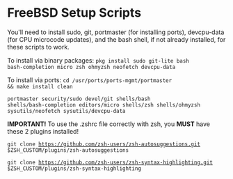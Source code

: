 # FreeBSD Setup Scripts
You'll need to install sudo, git, portmaster (for installing ports), devcpu-data (for CPU microcode updates), and the bash shell, if not already installed, for these scripts to work.

To install via binary packages: <code>pkg install sudo git-lite bash bash-completion micro zsh ohmyzsh neofetch devcpu-data</code>

To install via ports:
<code>cd /usr/ports/ports-mgmt/portmaster && make install clean</code>

<code>portmaster security/sudo devel/git shells/bash shells/bash-completion editors/micro shells/zsh shells/ohmyzsh sysutils/neofetch sysutils/devcpu-data</code>

<b>IMPORTANT!</b> To use the .zshrc file correctly with zsh, you <b>MUST</b> have these 2 plugins installed!

<code>git clone https://github.com/zsh-users/zsh-autosuggestions.git $ZSH_CUSTOM/plugins/zsh-autosuggestions</code>

<code>git clone https://github.com/zsh-users/zsh-syntax-highlighting.git $ZSH_CUSTOM/plugins/zsh-syntax-highlighting</code>
